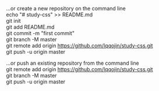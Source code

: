 …or create a new repository on the command line  
echo "# study-css" >> README.md  
git init  
git add README.md  
git commit -m "first commit"  
git branch -M master  
git remote add origin https://github.com/lqqojin/study-css.git  
git push -u origin master  
                  
…or push an existing repository from the command line  
git remote add origin https://github.com/lqqojin/study-css.git  
git branch -M master  
git push -u origin master  